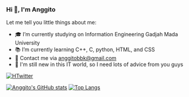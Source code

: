 ### Hi 👋, I'm Anggito
Let me tell you little things about me:
- 🎓 I’m currently studying on Information Engineering Gadjah Mada University
- 📚 I’m currently learning C++, C, python, HTML, and CSS
- 📧 Contact me via anggitobbk@gmail.com
- 🐣 I'm still new in this IT world, so I need lots of advice from you guys
<a href ="https://twitter.com/bysinardunia?s=20&t=eB6z4Ff2I4-5Lv3KP8wm9A">
  <img src="https://img.shields.io/twitter/follow/bysinardunia?style=social" alt="HTwitter">
</a>

[![Anggito's GitHub stats](https://github-readme-stats.vercel.app/api?username=anggito-ma)](https://github.com/anuraghazra/github-readme-stats)
[![Top Langs](https://github-readme-stats.vercel.app/api/top-langs/?username=anggito-ma)](https://github.com/anuraghazra/github-readme-stats)
